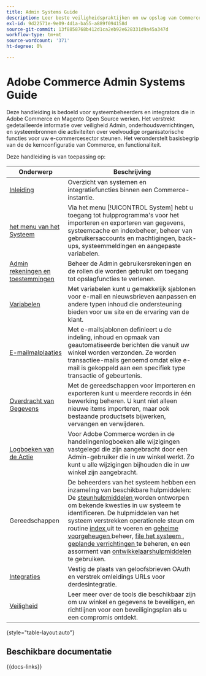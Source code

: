 ```yaml
---
title: Admin Systems Guide
description: Leer beste veiligheidspraktijken om uw opslag van Commerce te beschermen en toestemmingen te beheren, en hoe te om gegevens in te voeren en uit te voeren, integraties en uitbreidingen te beheren, en routine onderhoud te behandelen.
exl-id: 9d22571e-9e09-4d1a-ba55-a889f094158d
source-git-commit: 13f8858768b412d1ca2eb92e628331d9a45a347d
workflow-type: tm+mt
source-wordcount: '371'
ht-degree: 0%

---
```


# Adobe Commerce Admin Systems Guide

Deze handleiding is bedoeld voor systeembeheerders en integrators die in Adobe Commerce en Magento Open Source werken. Het verstrekt gedetailleerde informatie over veiligheid Admin, onderhoudsverrichtingen, en systeembronnen die activiteiten over veelvoudige organisatorische functies voor uw e-commercesector steunen. Het veronderstelt basisbegrip van de de kernconfiguratie van Commerce, en functionaliteit.

Deze handleiding is van toepassing op:

| Onderwerp | Beschrijving |
| ------- | ----------- |
| [ Inleiding ](introduction.md) | Overzicht van systemen en integratiefuncties binnen een Commerce-instantie. |
| [ het menu van het Systeem ](system-menu.md) | Via het menu [!UICONTROL System] hebt u toegang tot hulpprogramma&#39;s voor het importeren en exporteren van gegevens, systeemcache en indexbeheer, beheer van gebruikersaccounts en machtigingen, back-ups, systeemmeldingen en aangepaste variabelen. |
| [ Admin rekeningen en toestemmingen ](permissions.md) | Beheer de Admin gebruikersrekeningen en de rollen die worden gebruikt om toegang tot opslagfuncties te verlenen. |
| [ Variabelen ](variables-predefined.md) | Met variabelen kunt u gemakkelijk sjablonen voor e-mail en nieuwsbrieven aanpassen en andere typen inhoud die ondersteuning bieden voor uw site en de ervaring van de klant. |
| [ E-mailmalplaatjes ](email-templates.md) | Met e-mailsjablonen definieert u de indeling, inhoud en opmaak van geautomatiseerde berichten die vanuit uw winkel worden verzonden. Ze worden transactiee-mails genoemd omdat elke e-mail is gekoppeld aan een specifiek type transactie of gebeurtenis. |
| [ Overdracht van Gegevens ](data-transfer.md) | Met de gereedschappen voor importeren en exporteren kunt u meerdere records in één bewerking beheren. U kunt niet alleen nieuwe items importeren, maar ook bestaande productsets bijwerken, vervangen en verwijderen. |
| [ Logboeken van de Actie ](action-log.md) | Voor Adobe Commerce worden in de handelingenlogboeken alle wijzigingen vastgelegd die zijn aangebracht door een Admin-gebruiker die in uw winkel werkt. Zo kunt u alle wijzigingen bijhouden die in uw winkel zijn aangebracht. |
| Gereedschappen | De beheerders van het systeem hebben een inzameling van beschikbare hulpmiddelen: De [ steunhulpmiddelen ](support.md) worden ontworpen om bekende kwesties in uw systeem te identificeren. De hulpmiddelen van het systeem verstrekken operationele steun om routine [ index ](index-management.md) uit te voeren en [ geheime voorgeheugen ](cache-management.md) beheer, [ file het systeem ](backups.md), [ geplande verrichtingen ](data-scheduled-import-export.md) te beheren, en een assorment van [ ontwikkelaarshulpmiddelen ](developer-tools.md) te gebruiken. |
| [ Integraties ](integrations.md) | Vestig de plaats van geloofsbrieven OAuth en verstrek omleidings URLs voor derdesintegratie. |
| [ Veiligheid ](security.md) | Leer meer over de tools die beschikbaar zijn om uw winkel en gegevens te beveiligen, en richtlijnen voor een beveiligingsplan als u een compromis ontdekt. |

{style="table-layout:auto"}

## Beschikbare documentatie

{{docs-links}}
